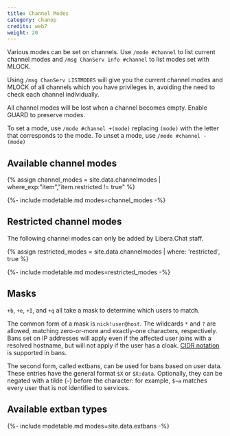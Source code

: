 ```yaml
---
title: Channel Modes
category: chanop
credits: web7
weight: 20
---
```


Various modes can be set on channels. Use `/mode #channel` to list current
channel modes and `/msg ChanServ info #channel` to list modes set with MLOCK.

Using `/msg ChanServ LISTMODES` will give you the current channel modes and
MLOCK of all channels which you have privileges in, avoiding the need to check
each channel individually.

All channel modes will be lost when a channel becomes empty. Enable GUARD to
preserve modes.

To set a mode, use `/mode #channel +(mode)` replacing `(mode)` with the letter
that corresponds to the mode. To unset a mode, use `/mode #channel -(mode)`

## Available channel modes

<!-- markdownlint-disable MD013 -->
{% assign channel_modes = site.data.channelmodes | where_exp:"item","item.restricted != true" %}
<!-- markdownlint-enable MD013 -->

{%- include modetable.md modes=channel_modes -%}

## Restricted channel modes

The following channel modes can only be added by Libera.Chat staff.

<!-- markdownlint-disable MD013 -->
{% assign restricted_modes = site.data.channelmodes | where: 'restricted', true %}
<!-- markdownlint-enable MD013 -->

{%- include modetable.md modes=restricted_modes -%}

## Masks

`+b`, `+e`, `+I`, and `+q` all take a mask to determine which users to match.

The common form of a mask is `nick!user@host`. The wildcards `*` and `?` are
allowed, matching zero-or-more and exactly-one characters, respectively. Bans
set on IP addresses will apply even if the affected user joins with a resolved
hostname, but will not apply if the user has a cloak.
[CIDR notation](https://en.wikipedia.org/wiki/Classless_Inter-Domain_Routing#CIDR_notation)
is supported in bans.

The second form, called extbans, can be used for bans based on user data.
These entries have the general format `$X` or `$X:data`. Optionally, they can
be negated with a tilde (`~`) before the character: for example, `$~a` matches
every user that is *not* identified to services.

## Available extban types

{%- include modetable.md modes=site.data.extbans -%}
